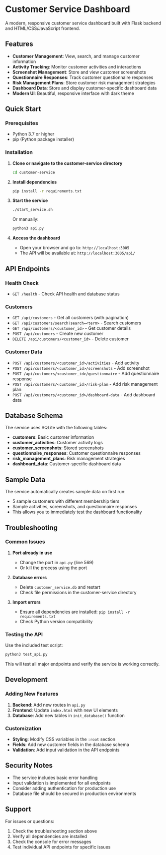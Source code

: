 # Customer Service Dashboard

A modern, responsive customer service dashboard built with Flask backend and HTML/CSS/JavaScript frontend.

## Features

- **Customer Management**: View, search, and manage customer information
- **Activity Tracking**: Monitor customer activities and interactions
- **Screenshot Management**: Store and view customer screenshots
- **Questionnaire Responses**: Track customer questionnaire responses
- **Risk Management Plans**: Store customer risk management strategies
- **Dashboard Data**: Store and display customer-specific dashboard data
- **Modern UI**: Beautiful, responsive interface with dark theme

## Quick Start

### Prerequisites

- Python 3.7 or higher
- pip (Python package installer)

### Installation

1. **Clone or navigate to the customer-service directory**
   ```bash
   cd customer-service
   ```

2. **Install dependencies**
   ```bash
   pip install -r requirements.txt
   ```

3. **Start the service**
   ```bash
   ./start_service.sh
   ```
   
   Or manually:
   ```bash
   python3 api.py
   ```

4. **Access the dashboard**
   - Open your browser and go to: `http://localhost:3005`
   - The API will be available at: `http://localhost:3005/api/`

## API Endpoints

### Health Check
- `GET /health` - Check API health and database status

### Customers
- `GET /api/customers` - Get all customers (with pagination)
- `GET /api/customers/search?search=<term>` - Search customers
- `GET /api/customers/<customer_id>` - Get customer details
- `POST /api/customers` - Create new customer
- `DELETE /api/customers/<customer_id>` - Delete customer

### Customer Data
- `POST /api/customers/<customer_id>/activities` - Add activity
- `POST /api/customers/<customer_id>/screenshots` - Add screenshot
- `POST /api/customers/<customer_id>/questionnaire` - Add questionnaire response
- `POST /api/customers/<customer_id>/risk-plan` - Add risk management plan
- `POST /api/customers/<customer_id>/dashboard-data` - Add dashboard data

## Database Schema

The service uses SQLite with the following tables:

- **customers**: Basic customer information
- **customer_activities**: Customer activity logs
- **customer_screenshots**: Stored screenshots
- **questionnaire_responses**: Customer questionnaire responses
- **risk_management_plans**: Risk management strategies
- **dashboard_data**: Customer-specific dashboard data

## Sample Data

The service automatically creates sample data on first run:
- 5 sample customers with different membership tiers
- Sample activities, screenshots, and questionnaire responses
- This allows you to immediately test the dashboard functionality

## Troubleshooting

### Common Issues

1. **Port already in use**
   - Change the port in `api.py` (line 569)
   - Or kill the process using the port

2. **Database errors**
   - Delete `customer_service.db` and restart
   - Check file permissions in the customer-service directory

3. **Import errors**
   - Ensure all dependencies are installed: `pip install -r requirements.txt`
   - Check Python version compatibility

### Testing the API

Use the included test script:
```bash
python3 test_api.py
```

This will test all major endpoints and verify the service is working correctly.

## Development

### Adding New Features

1. **Backend**: Add new routes in `api.py`
2. **Frontend**: Update `index.html` with new UI elements
3. **Database**: Add new tables in `init_database()` function

### Customization

- **Styling**: Modify CSS variables in the `:root` section
- **Fields**: Add new customer fields in the database schema
- **Validation**: Add input validation in the API endpoints

## Security Notes

- The service includes basic error handling
- Input validation is implemented for all endpoints
- Consider adding authentication for production use
- Database file should be secured in production environments

## Support

For issues or questions:
1. Check the troubleshooting section above
2. Verify all dependencies are installed
3. Check the console for error messages
4. Test individual API endpoints for specific issues
